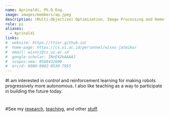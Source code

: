 ```yaml
---
name: Aprinaldi, Ph.D.Eng.
image: images/members/ap.jpeg
description: (Multi-Objective) Optimization, Image Processing and Remote Sensing Surveillance
role: pi
aliases:
  - Aprinaldi
links:
#  website: https://tttor.github.io/
#  home-page: https://cs.ui.ac.id/personnel/wisnu-jatmiko/
#  email: wisnuj@cs.ui.ac.id
#  google-scholar: INnE42kAAAAJ
#  scopus-new: 8568432600
#  orcid: 0000-0002-0530-7955
---
```


#I am interested in control and reinforcement learning for making robots progressively more autonomous. I also like teaching as a way to participate in building the future today.
#
#See my [research](https://tttor.github.io/research.html), [teaching](https://tttor.github.io/teach.html), and other [stuff](https://tttor.github.io/others.html).